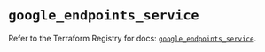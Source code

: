 # `google_endpoints_service`

Refer to the Terraform Registry for docs: [`google_endpoints_service`](https://registry.terraform.io/providers/hashicorp/google/6.29.0/docs/resources/endpoints_service).
